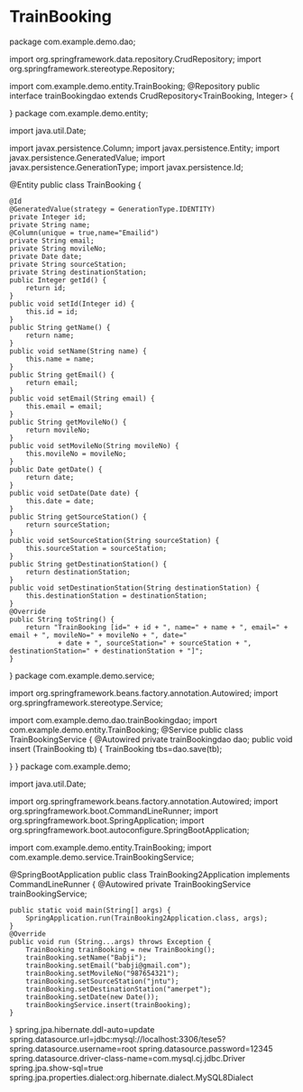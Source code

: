 # TrainBooking
package com.example.demo.dao;

import org.springframework.data.repository.CrudRepository;
import org.springframework.stereotype.Repository;

import com.example.demo.entity.TrainBooking;
@Repository
public interface trainBookingdao extends  CrudRepository<TrainBooking, Integer>
{

}
package com.example.demo.entity;

import java.util.Date;

import javax.persistence.Column;
import javax.persistence.Entity;
import javax.persistence.GeneratedValue;
import javax.persistence.GenerationType;
import javax.persistence.Id;

@Entity
public class TrainBooking {

	@Id
	@GeneratedValue(strategy = GenerationType.IDENTITY)
	private Integer id;
	private String name;
	@Column(unique = true,name="Emailid")
	private String email;
	private String movileNo;
	private Date date;
	private String sourceStation;
	private String destinationStation;
	public Integer getId() {
		return id;
	}
	public void setId(Integer id) {
		this.id = id;
	}
	public String getName() {
		return name;
	}
	public void setName(String name) {
		this.name = name;
	}
	public String getEmail() {
		return email;
	}
	public void setEmail(String email) {
		this.email = email;
	}
	public String getMovileNo() {
		return movileNo;
	}
	public void setMovileNo(String movileNo) {
		this.movileNo = movileNo;
	}
	public Date getDate() {
		return date;
	}
	public void setDate(Date date) {
		this.date = date;
	}
	public String getSourceStation() {
		return sourceStation;
	}
	public void setSourceStation(String sourceStation) {
		this.sourceStation = sourceStation;
	}
	public String getDestinationStation() {
		return destinationStation;
	}
	public void setDestinationStation(String destinationStation) {
		this.destinationStation = destinationStation;
	}
	@Override
	public String toString() {
		return "TrainBooking [id=" + id + ", name=" + name + ", email=" + email + ", movileNo=" + movileNo + ", date="
				+ date + ", sourceStation=" + sourceStation + ", destinationStation=" + destinationStation + "]";
	}
	
}
package com.example.demo.service;

import org.springframework.beans.factory.annotation.Autowired;
import org.springframework.stereotype.Service;

import com.example.demo.dao.trainBookingdao;
import com.example.demo.entity.TrainBooking;
@Service
public class TrainBookingService 
{
	@Autowired
	private trainBookingdao dao;
public void insert (TrainBooking tb) {
TrainBooking tbs=dao.save(tb);


}
}
package com.example.demo;

import java.util.Date;

import org.springframework.beans.factory.annotation.Autowired;
import org.springframework.boot.CommandLineRunner;
import org.springframework.boot.SpringApplication;
import org.springframework.boot.autoconfigure.SpringBootApplication;

import com.example.demo.entity.TrainBooking;
import com.example.demo.service.TrainBookingService;

@SpringBootApplication
public class TrainBooking2Application implements CommandLineRunner
{
@Autowired
private TrainBookingService trainBookingService;

	public static void main(String[] args) {
		SpringApplication.run(TrainBooking2Application.class, args);
	}
	@Override
	public void run (String...args) throws Exception {
		TrainBooking trainBooking = new TrainBooking();
		trainBooking.setName("Babji");
		trainBooking.setEmail("babji@gmail.com");
		trainBooking.setMovileNo("987654321");
		trainBooking.setSourceStation("jntu");
		trainBooking.setDestinationStation("amerpet");
		trainBooking.setDate(new Date());
		trainBookingService.insert(trainBooking);
	}
	
	

}
spring.jpa.hibernate.ddl-auto=update
spring.datasource.url=jdbc:mysql://localhost:3306/tese5?
spring.datasource.username=root
spring.datasource.password=12345
spring.datasource.driver-class-name=com.mysql.cj.jdbc.Driver
spring.jpa.show-sql=true
spring.jpa.properties.dialect:org.hibernate.dialect.MySQL8Dialect
